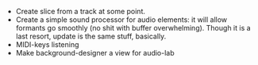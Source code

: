 * Create slice from a track at some point.
* Create a simple sound processor for audio elements: it will allow formants go smoothly (no shit with buffer overwhelming). Though it is a last resort, update is the same stuff, basically.
* MIDI-keys listening
* Make background-designer a view for audio-lab